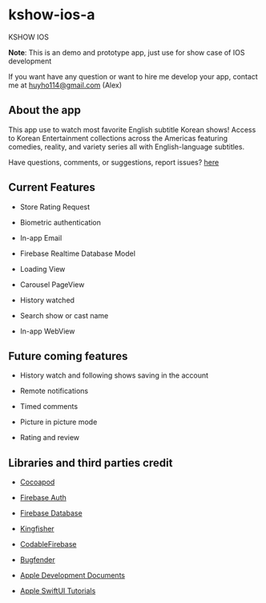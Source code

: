 # kshow-ios-a

KSHOW IOS

**Note**: This is an demo and prototype app, just use for show case of IOS development

If you want have any question or want to hire me develop your app, contact me at huyho114@gmail.com (Alex)

## About the app

This app use to watch most favorite English subtitle Korean shows! Access to Korean Entertainment collections across the Americas featuring comedies, reality, and variety series all with English-language subtitles.

Have questions, comments, or suggestions, report issues?  [here](https://github.com/xstar-solution/kshow-public/issues)

## Current Features

- Store Rating Request

- Biometric authentication

- In-app Email

- Firebase Realtime Database Model

- Loading View

- Carousel PageView

- History watched

- Search show or cast name

- In-app WebView


## Future coming features

- History watch and following shows saving in the account

- Remote notifications

- Timed comments

- Picture in picture mode

- Rating and review

## Libraries and third parties credit

- [Cocoapod](https://cocoapods.org/)

- [Firebase Auth](https://firebase.google.com/docs/auth/ios/start)

- [Firebase Database](https://firebase.google.com/docs/database/ios/start)

- [Kingfisher](https://github.com/onevcat/Kingfisher)

- [CodableFirebase](https://github.com/alickbass/CodableFirebase)

- [Bugfender](https://bugfender.com/)

- [Apple Development Documents](https://developer.apple.com/documentation/)

- [Apple SwiftUI Tutorials](https://developer.apple.com/tutorials/SwiftUI#resources)
